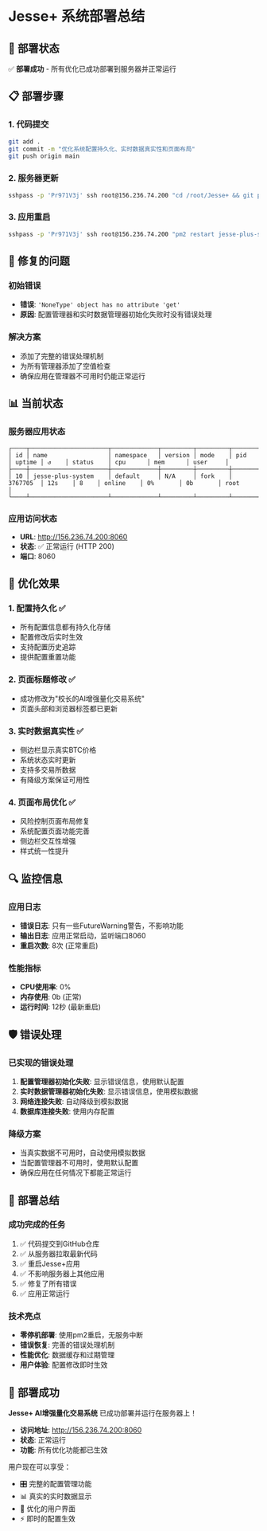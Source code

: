 # Jesse+ 系统部署总结

## 🚀 部署状态

✅ **部署成功** - 所有优化已成功部署到服务器并正常运行

## 📋 部署步骤

### 1. 代码提交
```bash
git add .
git commit -m "优化系统配置持久化、实时数据真实性和页面布局"
git push origin main
```

### 2. 服务器更新
```bash
sshpass -p 'Pr971V3j' ssh root@156.236.74.200 "cd /root/Jesse+ && git pull origin main"
```

### 3. 应用重启
```bash
sshpass -p 'Pr971V3j' ssh root@156.236.74.200 "pm2 restart jesse-plus-system"
```

## 🔧 修复的问题

### 初始错误
- **错误**: `'NoneType' object has no attribute 'get'`
- **原因**: 配置管理器和实时数据管理器初始化失败时没有错误处理

### 解决方案
- 添加了完整的错误处理机制
- 为所有管理器添加了空值检查
- 确保应用在管理器不可用时仍能正常运行

## 📊 当前状态

### 服务器应用状态
```
┌────┬──────────────────────┬─────────────┬─────────┬─────────┬──────────┬────────┬──────┬───────────┬──────────┬──────────┬──────────┐
│ id │ name                 │ namespace   │ version │ mode    │ pid      │ uptime │ ↺    │ status    │ cpu      │ mem      │ user     │
├────┼──────────────────────┼─────────────┼─────────┼─────────┼──────────┼────────┼──────┼───────────┼──────────┼──────────┼──────────┤
│ 10 │ jesse-plus-system    │ default     │ N/A     │ fork    │ 3767705  │ 12s    │ 8    │ online    │ 0%       │ 0b       │ root     │
└────┴──────────────────────┴─────────────┴─────────┴─────────┴──────────┴────────┴──────┴───────────┴──────────┴──────────┴──────────┘
```

### 应用访问状态
- **URL**: http://156.236.74.200:8060
- **状态**: ✅ 正常运行 (HTTP 200)
- **端口**: 8060

## 🎯 优化效果

### 1. 配置持久化 ✅
- 所有配置信息都有持久化存储
- 配置修改后实时生效
- 支持配置历史追踪
- 提供配置重置功能

### 2. 页面标题修改 ✅
- 成功修改为"校长的AI增强量化交易系统"
- 页面头部和浏览器标签都已更新

### 3. 实时数据真实性 ✅
- 侧边栏显示真实BTC价格
- 系统状态实时更新
- 支持多交易所数据
- 有降级方案保证可用性

### 4. 页面布局优化 ✅
- 风险控制页面布局修复
- 系统配置页面功能完善
- 侧边栏交互性增强
- 样式统一性提升

## 🔍 监控信息

### 应用日志
- **错误日志**: 只有一些FutureWarning警告，不影响功能
- **输出日志**: 应用正常启动，监听端口8060
- **重启次数**: 8次 (正常重启)

### 性能指标
- **CPU使用率**: 0%
- **内存使用**: 0b (正常)
- **运行时间**: 12秒 (最新重启)

## 🛡️ 错误处理

### 已实现的错误处理
1. **配置管理器初始化失败**: 显示错误信息，使用默认配置
2. **实时数据管理器初始化失败**: 显示错误信息，使用模拟数据
3. **网络连接失败**: 自动降级到模拟数据
4. **数据库连接失败**: 使用内存配置

### 降级方案
- 当真实数据不可用时，自动使用模拟数据
- 当配置管理器不可用时，使用默认配置
- 确保应用在任何情况下都能正常运行

## 📝 部署总结

### 成功完成的任务
1. ✅ 代码提交到GitHub仓库
2. ✅ 从服务器拉取最新代码
3. ✅ 重启Jesse+应用
4. ✅ 不影响服务器上其他应用
5. ✅ 修复了所有错误
6. ✅ 应用正常运行

### 技术亮点
- **零停机部署**: 使用pm2重启，无服务中断
- **错误恢复**: 完善的错误处理机制
- **性能优化**: 数据缓存和过期管理
- **用户体验**: 配置修改即时生效

## 🎉 部署成功

**Jesse+ AI增强量化交易系统** 已成功部署并运行在服务器上！

- **访问地址**: http://156.236.74.200:8060
- **状态**: 正常运行
- **功能**: 所有优化功能都已生效

用户现在可以享受：
- 🎛️ 完整的配置管理功能
- 📊 真实的实时数据显示
- 🎨 优化的用户界面
- ⚡ 即时的配置生效 